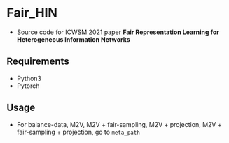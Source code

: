 # Fair_HIN
  * Source code for ICWSM 2021 paper **Fair Representation Learning for Heterogeneous Information Networks**

## Requirements
  * Python3
  * Pytorch 

## Usage
  * For balance-data, M2V, M2V + fair-sampling, M2V + projection, M2V + fair-sampling + projection, go to ```meta_path```
